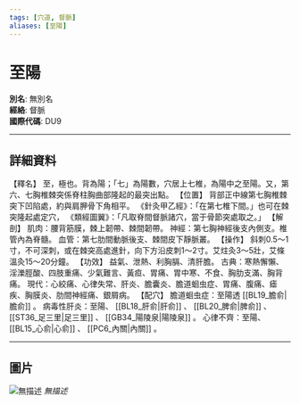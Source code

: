 ```yaml
---
tags: [穴道, 督脈]
aliases: [至陽]
---
```


# 至陽

**別名**: 無別名  
**經絡**: 督脈  
**國際代碼**: DU9  

---

## 詳細資料
【釋名】
至，極也。背為陽；「七」為陽數，穴居上七椎，為陽中之至陽。又，第六、七胸椎棘突係脊柱胸曲部隆起的最突出點。
【位置】
背部正中線第七胸椎棘突下凹陷處，約與肩胛骨下角相平。
《針灸甲乙經》：「在第七椎下間。」也可在棘突隆起處定穴，
《類經圖翼》：「凡取脊間督脈諸穴，當于骨節突處取之。」
【解剖】
肌肉：腰背筋膜，棘上韌帶、棘間韌帶。
神經：第七胸神經後支內側支。椎管內為脊髓。
血管：第七肋間動脈後支、棘間皮下靜脈叢。
【操作】
斜刺0.5～1寸，不可深刺，或在棘突高處進針，向下方沿皮刺1～2寸。艾炷灸3～5壯，艾條溫灸15～20分鐘。
【功效】
益氣、泄熱、利胸膈、清肝膽。
古典：寒熱懈懶、淫濼脛酸、四肢重痛、少氣難言、黃疸、胃痛、胃中寒、不食、胸肋支滿、胸背痛。
現代：心絞痛、心律失常、肝炎、膽囊炎、膽道蛔虫症、胃痛、腹痛、瘧疾、胸膜炎、肋間神經痛、銀屑病。
【配穴】
膽道蛔虫症：至陽透 [[BL19_膽俞|膽俞]] 。
病毒性肝炎：至陽、 [[BL18_肝俞|肝俞]] 、 [[BL20_脾俞|脾俞]] 、 [[ST36_足三里|足三里]] 、 [[GB34_陽陵泉|陽陵泉]] 。
心律不齊：至陽、 [[BL15_心俞|心俞]] 、 [[PC6_內關|內關]] 。

---

## 圖片
![無描述](https://yibian.hopto.org/pic/shu16/361.gif)
_無描述_

